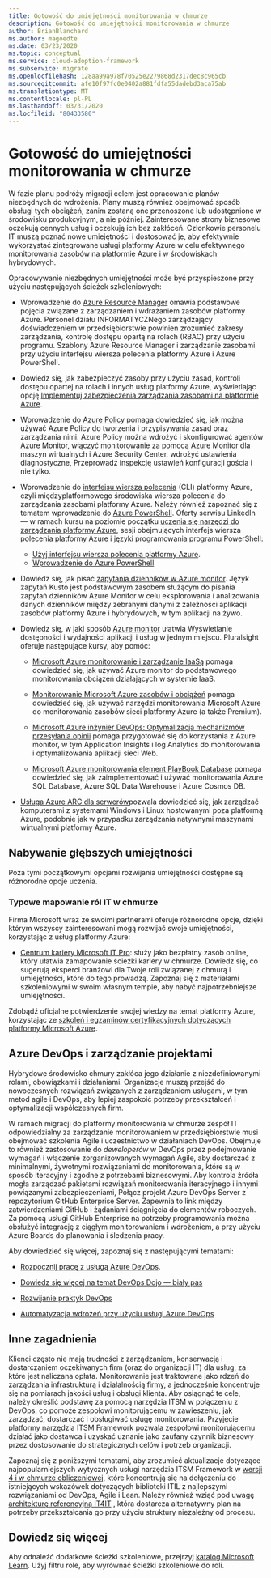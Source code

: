 ```yaml
---
title: Gotowość do umiejętności monitorowania w chmurze
description: Gotowość do umiejętności monitorowania w chmurze
author: BrianBlanchard
ms.author: magoedte
ms.date: 03/23/2020
ms.topic: conceptual
ms.service: cloud-adoption-framework
ms.subservice: migrate
ms.openlocfilehash: 128aa99a978f70525e2279868d2317dec8c965cb
ms.sourcegitcommit: afe10f97fc0e0402a881fdfa55dadebd3aca75ab
ms.translationtype: MT
ms.contentlocale: pl-PL
ms.lasthandoff: 03/31/2020
ms.locfileid: "80433580"
---
```

<!-- cSpell:ignore kusto ITIL -->

# <a name="skills-readiness-for-cloud-monitoring"></a>Gotowość do umiejętności monitorowania w chmurze

W fazie planu podróży migracji celem jest opracowanie planów niezbędnych do wdrożenia. Plany muszą również obejmować sposób obsługi tych obciążeń, zanim zostaną one przenoszone lub udostępnione w środowisku produkcyjnym, a nie później. Zainteresowane strony biznesowe oczekują cennych usług i oczekują ich bez zakłóceń. Członkowie personelu IT muszą poznać nowe umiejętności i dostosować je, aby efektywnie wykorzystać zintegrowane usługi platformy Azure w celu efektywnego monitorowania zasobów na platformie Azure i w środowiskach hybrydowych.

Opracowywanie niezbędnych umiejętności może być przyspieszone przy użyciu następujących ścieżek szkoleniowych:

- Wprowadzenie do [Azure Resource Manager](https://docs.microsoft.com/azure/azure-resource-manager/management/overview) omawia podstawowe pojęcia związane z zarządzaniem i wdrażaniem zasobów platformy Azure. Personel działu INFORMATYCZNego zarządzający doświadczeniem w przedsiębiorstwie powinien zrozumieć zakresy zarządzania, kontrolę dostępu opartą na rolach (RBAC) przy użyciu programu. Szablony Azure Resource Manager i zarządzanie zasobami przy użyciu interfejsu wiersza polecenia platformy Azure i Azure PowerShell.

- Dowiedz się, jak zabezpieczyć zasoby przy użyciu zasad, kontroli dostępu opartej na rolach i innych usług platformy Azure, wyświetlając opcję [Implementuj zabezpieczenia zarządzania zasobami na platformie Azure](https://docs.microsoft.com//learn/paths/implement-resource-mgmt-security).

- Wprowadzenie do [Azure Policy](https://docs.microsoft.com/azure/governance/policy/overview) pomaga dowiedzieć się, jak można używać Azure Policy do tworzenia i przypisywania zasad oraz zarządzania nimi. Azure Policy można wdrożyć i skonfigurować agentów Azure Monitor, włączyć monitorowanie za pomocą Azure Monitor dla maszyn wirtualnych i Azure Security Center, wdrożyć ustawienia diagnostyczne, Przeprowadź inspekcję ustawień konfiguracji gościa i nie tylko.

- Wprowadzenie do [interfejsu wiersza polecenia](https://docs.microsoft.com/cli/azure/get-started-with-azure-cli?view=azure-cli-latest) (CLI) platformy Azure, czyli międzyplatformowego środowiska wiersza polecenia do zarządzania zasobami platformy Azure. Należy również zapoznać się z tematem wprowadzenie do [Azure PowerShell](https://docs.microsoft.com/powershell/azure/?view=azps-3.6.1). Oferty serwisu LinkedIn — w ramach kursu na poziomie początku [uczenia się narzędzi do zarządzania platformy Azure](https://www.linkedin.com/learning/learning-azure-management-tools), sesji obejmujących interfejs wiersza polecenia platformy Azure i języki programowania programu PowerShell:

  - [Użyj interfejsu wiersza polecenia platformy Azure](https://www.linkedin.com/learning/learning-azure-management-tools/use-the-azure-cli).
  - [Wprowadzenie do Azure PowerShell](https://www.linkedin.com/learning/learning-azure-management-tools/understand-azure-powershell)

- Dowiedz się, jak pisać [zapytania dzienników w Azure monitor](https://docs.microsoft.com/azure/azure-monitor/log-query/get-started-queries).  Język zapytań Kusto jest podstawowym zasobem służącym do pisania zapytań dzienników Azure Monitor w celu eksplorowania i analizowania danych dzienników między zebranymi danymi z zależności aplikacji zasobów platformy Azure i hybrydowych, w tym aplikacji na żywo.

- Dowiedz się, w jaki sposób [Azure monitor](https://docs.microsoft.com/azure/azure-monitor/overview) ułatwia Wyświetlanie dostępności i wydajności aplikacji i usług w jednym miejscu. Pluralsight oferuje następujące kursy, aby pomóc:

  - [Microsoft Azure monitorowanie i zarządzanie IaaSą](https://www.pluralsight.com/courses/azure-iaas-monitoring-management-getting-started) pomaga dowiedzieć się, jak używać Azure monitor do podstawowego monitorowania obciążeń działających w systemie IaaS.

  - [Monitorowanie Microsoft Azure zasobów i obciążeń](https://www.pluralsight.com/courses/microsoft-azure-resources-workloads-monitoring) pomaga dowiedzieć się, jak używać narzędzi monitorowania Microsoft Azure do monitorowania zasobów sieci platformy Azure (a także Premium).

  - [Microsoft Azure inżynier DevOps: Optymalizacja mechanizmów przesyłania opinii](https://www.pluralsight.com/courses/microsoft-azure-optimize-feedback-mechanisms) pomaga przygotować się do korzystania z Azure monitor, w tym Application Insights i log Analytics do monitorowania i optymalizowania aplikacji sieci Web.

  - [Microsoft Azure monitorowania element PlayBook Database](https://www.pluralsight.com/courses/microsoft-azure-database-playbook-monitoring) pomaga dowiedzieć się, jak zaimplementować i używać monitorowania Azure SQL Database, Azure SQL Data Warehouse i Azure Cosmos DB.

- [Usługa Azure ARC dla serwerów](https://docs.microsoft.com/azure/azure-arc/servers/overview)pozwala dowiedzieć się, jak zarządzać komputerami z systemami Windows i Linux hostowanymi poza platformą Azure, podobnie jak w przypadku zarządzania natywnymi maszynami wirtualnymi platformy Azure.

## <a name="deeper-skills-exploration"></a>Nabywanie głębszych umiejętności

Poza tymi początkowymi opcjami rozwijania umiejętności dostępne są różnorodne opcje uczenia.

### <a name="typical-mappings-of-cloud-it-roles"></a>Typowe mapowanie ról IT w chmurze

Firma Microsoft wraz ze swoimi partnerami oferuje różnorodne opcje, dzięki którym wszyscy zainteresowani mogą rozwijać swoje umiejętności, korzystając z usług platformy Azure:

- [Centrum kariery Microsoft IT Pro](https://www.microsoft.com/itpro): służy jako bezpłatny zasób online, który ułatwia zamapowanie ścieżki kariery w chmurze. Dowiedz się, co sugerują eksperci branżowi dla Twoje roli związanej z chmurą i umiejętności, które do tego prowadzą. Zapoznaj się z materiałami szkoleniowymi w swoim własnym tempie, aby nabyć najpotrzebniejsze umiejętności.

Zdobądź oficjalne potwierdzenie swojej wiedzy na temat platformy Azure, korzystając ze [szkoleń i egzaminów certyfikacyjnych dotyczących platformy Microsoft Azure]( https://www.microsoft.com/learning/azure-certification.aspx).

## <a name="azure-devops-and-project-management"></a>Azure DevOps i zarządzanie projektami

Hybrydowe środowisko chmury zakłóca jego działanie z niezdefiniowanymi rolami, obowiązkami i działaniami. Organizacje muszą przejść do nowoczesnych rozwiązań związanych z zarządzaniem usługami, w tym metod agile i DevOps, aby lepiej zaspokoić potrzeby przekształceń i optymalizacji współczesnych firm.

W ramach migracji do platformy monitorowania w chmurze zespół IT odpowiedzialny za zarządzanie monitorowaniem w przedsiębiorstwie musi obejmować szkolenia Agile i uczestnictwo w działaniach DevOps. Obejmuje to również zastosowanie do *deweloperów* w DevOps przez podejmowanie wymagań i włączenie zorganizowanych wymagań Agile, aby dostarczać z minimalnymi, żywotnymi rozwiązaniami do monitorowania, które są w sposób iteracyjny i zgodne z potrzebami biznesowymi. Aby kontrola źródła mogła zarządzać pakietami rozwiązań monitorowania iteracyjnego i innymi powiązanymi zabezpieczeniami, Połącz projekt Azure DevOps Server z repozytorium GitHub Enterprise Server. Zapewnia to link między zatwierdzeniami GitHub i żądaniami ściągnięcia do elementów roboczych. Za pomocą usługi GitHub Enterprise na potrzeby programowania można obsłużyć integrację z ciągłym monitorowaniem i wdrożeniem, a przy użyciu Azure Boards do planowania i śledzenia pracy.

Aby dowiedzieć się więcej, zapoznaj się z następującymi tematami:

- [Rozpocznij pracę z usługą Azure DevOps](https://docs.microsoft.com/learn/modules/get-started-with-devops).

- [Dowiedz się więcej na temat DevOps Dojo — biały pas](https://docs.microsoft.com/learn/paths/devops-dojo-white-belt-foundation)

- [Rozwijanie praktyk DevOps](https://docs.microsoft.com/learn/paths/evolve-your-devops-practices)

- [Automatyzacja wdrożeń przy użyciu usługi Azure DevOps](https://docs.microsoft.com/learn/paths/automate-deployments-azure-devops)

## <a name="other-considerations"></a>Inne zagadnienia

Klienci często nie mają trudności z zarządzaniem, konserwacją i dostarczaniem oczekiwanych firm (oraz do organizacji IT) dla usług, za które jest naliczana opłata. Monitorowanie jest traktowane jako rdzeń do zarządzania infrastrukturą i działalnością firmy, a jednocześnie koncentruje się na pomiarach jakości usług i obsługi klienta.  Aby osiągnąć te cele, należy określić podstawę za pomocą narzędzia ITSM w połączeniu z DevOps, co pomoże zespołowi monitorującemu w zawieszeniu, jak zarządzać, dostarczać i obsługiwać usługę monitorowania. Przyjęcie platformy narzędzia ITSM Framework pozwala zespołowi monitorującemu działać jako dostawca i uzyskać uznanie jako zaufany czynnik biznesowy przez dostosowanie do strategicznych celów i potrzeb organizacji.

Zapoznaj się z poniższymi tematami, aby zrozumieć aktualizacje dotyczące najpopularniejszych wytycznych usługi narzędzia ITSM Framework w [wersji 4 i w chmurze obliczeniowej](https://www.axelos.com/case-studies-and-white-papers/itil-4-and-the-cloud), które koncentrują się na dołączeniu do istniejących wskazówek dotyczących biblioteki ITIL z najlepszymi rozwiązaniami od DevOps, Agile i Lean. Należy również wziąć pod uwagę [architekturę referencyjną IT4IT](https://www.opengroup.org/it4it) , która dostarcza alternatywny plan na potrzeby przekształcania go przy użyciu struktury niezależny od procesu.

## <a name="learn-more"></a>Dowiedz się więcej

Aby odnaleźć dodatkowe ścieżki szkoleniowe, przejrzyj [katalog Microsoft Learn](https://docs.microsoft.com/learn/browse). Użyj filtru role, aby wyrównać ścieżki szkoleniowe do roli.

